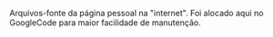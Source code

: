 Arquivos-fonte da página pessoal na "internet". Foi alocado aqui no GoogleCode para maior facilidade de manutenção.